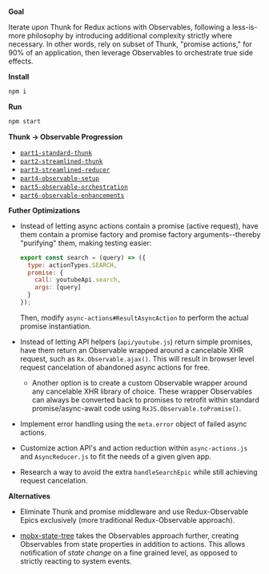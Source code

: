 **Goal**

Iterate upon Thunk for Redux actions with Observables, following a less-is-more philosophy by introducing additional complexity strictly where necessary. In other words, rely on subset of Thunk, "promise actions," for 90% of an application, then leverage Observables to orchestrate true side effects.

**Install**

```bash
npm i
```

**Run**

```bash
npm start
```

**Thunk -> Observable Progression**

* [`part1-standard-thunk`](https://github.com/ianmstew/thunk-observable/tree/part1-standard-thunk)
* [`part2-streamlined-thunk`](https://github.com/ianmstew/thunk-observable/compare/part1-standard-thunk...part2-streamlined-thunk)
* [`part3-streamlined-reducer`](https://github.com/ianmstew/thunk-observable/compare/part2-streamlined-thunk...part3-streamlined-reducer)
* [`part4-observable-setup`](https://github.com/ianmstew/thunk-observable/compare/part3-streamlined-reducer...part4-observable-setup)
* [`part5-observable-orchestration`](https://github.com/ianmstew/thunk-observable/compare/part4-observable-setup...part5-observable-orchestration)
* [`part6-observable-enhancements`](https://github.com/ianmstew/thunk-observable/compare/part5-observable-orchestration...part6-observable-enhancements)

**Futher Optimizations**

* Instead of letting async actions contain a promise (active request), have them contain a promise factory and promise factory arguments--thereby "purifying" them, making testing easier:

  ```js
  export const search = (query) => ({
    type: actionTypes.SEARCH,
    promise: {
      call: youtubeApi.search,
      args: [query]
    }
  });
  ```

  Then, modify `async-actions#ResultAsyncAction` to perform the actual promise instantiation.

* Instead of letting API helpers (`api/youtube.js`) return simple promises, have them return an Observable wrapped around a cancelable XHR request, such as `Rx.Observable.ajax()`. This will result in browser level request cancelation of abandoned async actions for free.

  * Another option is to create a custom Observable wrapper around any cancelable XHR library of choice. These wrapper Observables can always be converted back to promises to retrofit within standard promise/async-await code using `RxJS.Observable.toPromise()`.

* Implement error handling using the `meta.error` object of failed async actions.

* Customize action API's and action reduction within `async-actions.js` and `AsyncReducer.js` to fit the needs of a given given app.

* Research a way to avoid the extra `handleSearchEpic` while still achieving request cancelation.

**Alternatives**

* Eliminate Thunk and promise middleware and use Redux-Observable Epics exclusively (more traditional Redux-Observable approach).

* [mobx-state-tree](https://github.com/mobxjs/mobx-state-tree) takes the Observables approach further, creating Observables from state properties in addition to actions. This allows notification of _state change_ on a fine grained level, as opposed to strictly reacting to system events.
